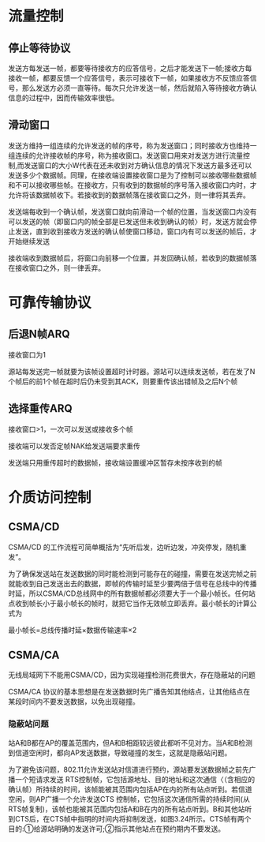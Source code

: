 # 流量控制

## 停止等待协议

发送方每发送一帧，都要等待接收方的应答信号，之后才能发送下一帧;接收方每接收一帧，都要反馈一个应答信号，表示可接收下一帧，如果接收方不反馈应答信号，那么发送方必须一直等待。每次只允许发送一帧，然后就陷入等待接收方确认信息的过程中，因而传输效率很低。

## 滑动窗口

发送方维持一组连续的允许发送的帧的序号，称为发送窗口；同时接收方也维持一组连续的允许接收帧的序号，称为接收窗口。发送窗口用来对发送方进行流量控制,而发送窗口的大小W代表在还未收到对方确认信息的情况下发送方最多还可以发送多少个数据帧。同理，在接收端设置接收窗口是为了控制可以接收哪些数据帧和不可以接收哪些帧。在接收方，只有收到的数据帧的序号落入接收窗口内时，才允许将该数据帧收下。若接收到的数据帧落在接收窗口之外，则一律将其丢弃。

发送端每收到一个确认帧，发送窗口就向前滑动一个帧的位置，当发送窗口内没有可以发送的帧（即窗口内的帧全部是已发送但未收到确认的帧〉时，发送方就会停止发送，直到收到接收方发送的确认帧使窗口移动，窗口内有可以发送的帧后，才开始继续发送

接收端收到数据帧后，将窗口向前移一个位置，并发回确认帧，若收到的数据帧落在接收窗口之外，则一律丢弃。

# 可靠传输协议

## 后退N帧ARQ

接收窗口为1

源站每发送完一帧就要为该帧设置超时计时器。源站可以连续发送帧，若在发了N个帧后的前1个帧在超时后仍未受到其ACK，则要重传该出错帧及之后N个帧

## 选择重传ARQ

接收窗口>1，一次可以发送或接收多个帧

接收端可以发否定帧NAK给发送端要求重传

发送端只用重传超时的数据帧，接收端设置缓冲区暂存未按序收到的帧

# 介质访问控制

## CSMA/CD

CSMA/CD 的工作流程可简单概括为“先听后发，边听边发，冲突停发，随机重发”。

为了确保发送站在发送数据的同时能检测到可能存在的碰撞，需要在发送完帧之前就能收到自己发送出去的数据，即帧的传输时延至少要两倍于信号在总线中的传播时延，所以CSMA/CD总线网中的所有数据帧都必须要大于一个最小帧长。任何站点收到帧长小于最小帧长的帧时，就把它当作无效帧立即丢弃。最小帧长的计算公式为

最小帧长=总线传播时延×数据传输速率×2

## CSMA/CA

无线局域网下不能用CSMA/CD，因为实现碰撞检测花费很大，存在隐蔽站的问题

CSMA/CA 协议的基本思想是在发送数据时先广播告知其他结点，让其他结点在某段时间内不要发送数据，以免出现碰撞。

### 隐蔽站问题

站A和B都在AP的覆盖范围内，但A和B相距较远彼此都听不见对方。当A和B检测到信道空闲时，都向AP发送数据，导致碰撞的发生，这就是隐蔽站问题。

为了避免该问题，802.11允许发送站对信道进行预约，源站要发送数据帧之前先广播一个短请求发送 RTS控制帧，它包括源地址、目的地址和这次通信〈（含相应的确认帧）所持续的时间，该帧能被其范围内包括AP在内的所有站点听到。若信道空闲，则AP广播一个允许发送CTS 控制帧，它包括这次通信所需的持续时间(从RTS帧复制)，该帧也能被其范围内包括A和B在内的所有站点听到。B和其他站听到CTS后，在CTS帧中指明的时间内将抑制发送，如图3.24所示。CTS帧有两个目的:①给源站明确的发送许可;②指示其他站点在预约期内不要发送。